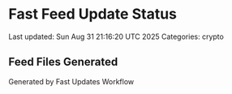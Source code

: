 # Fast Feed Update Status
Last updated: Sun Aug 31 21:16:20 UTC 2025
Categories: crypto

## Feed Files Generated

Generated by Fast Updates Workflow
